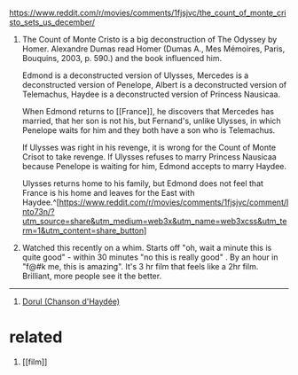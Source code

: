 https://www.reddit.com/r/movies/comments/1fjsjvc/the_count_of_monte_cristo_sets_us_december/
1. The Count of Monte Cristo is a big deconstruction of The Odyssey by Homer. Alexandre Dumas read Homer (Dumas A., Mes Mémoires, Paris, Bouquins, 2003, p. 590.) and the book influenced him.
   
   Edmond is a deconstructed version of Ulysses, Mercedes is a deconstructed version of Penelope, Albert is a deconstructed version of Telemachus, Haydee is a deconstructed version of Princess Nausicaa.
   
   When Edmond returns to [[France]], he discovers that Mercedes has married, that her son is not his, but Fernand's, unlike Ulysses, in which Penelope waits for him and they both have a son who is Telemachus.
   
   If Ulysses was right in his revenge, it is wrong for the Count of Monte Crisot to take revenge. If Ulysses refuses to marry Princess Nausicaa because Penelope is waiting for him, Edmond accepts to marry Haydee.
   
   Ulysses returns home to his family, but Edmond does not feel that France is his home and leaves for the East with Haydee.^[https://www.reddit.com/r/movies/comments/1fjsjvc/comment/lnto73n/?utm_source=share&utm_medium=web3x&utm_name=web3xcss&utm_term=1&utm_content=share_button]
2. Watched this recently on a whim. Starts off "oh, wait a minute this is quite good" - within 30 minutes "no this is really good" . By an hour in "f@#k me, this is amazing". It's 3 hr film that feels like a 2hr film. Brilliant, more people see it the better.

---

1. [Dorul (Chanson d'Haydée)](https://www.youtube.com/watch?v=6Ruld__oIro)

# related
1. [[film]]
